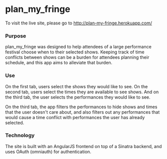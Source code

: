 plan_my_fringe
==============

To visit the live site, please go to http://plan-my-fringe.herokuapp.com/

### Purpose

plan_my_fringe was designed to help attendees of a large performance 
festival choose when to their selected shows. Keeping track of time conflicts between 
shows can be a burden for attendees planning their schedule, and this app aims 
to alleviate that burden.

### Use

On the first tab, users select the shows they would like to see. On the second tab, 
users select the times they are available to see shows. And on the third tab, the user 
selects the performances they would like to see.

On the third tab, the app filters the performances to hide shows and times that the user 
doesn't care about, and also filters out any performances that would cause a time 
conflict with performances the user has already selected.

### Technology

The site is built with an AngularJS frontend on top of a Sinatra backend, and uses 
OAuth (omniauth) for authentication.
